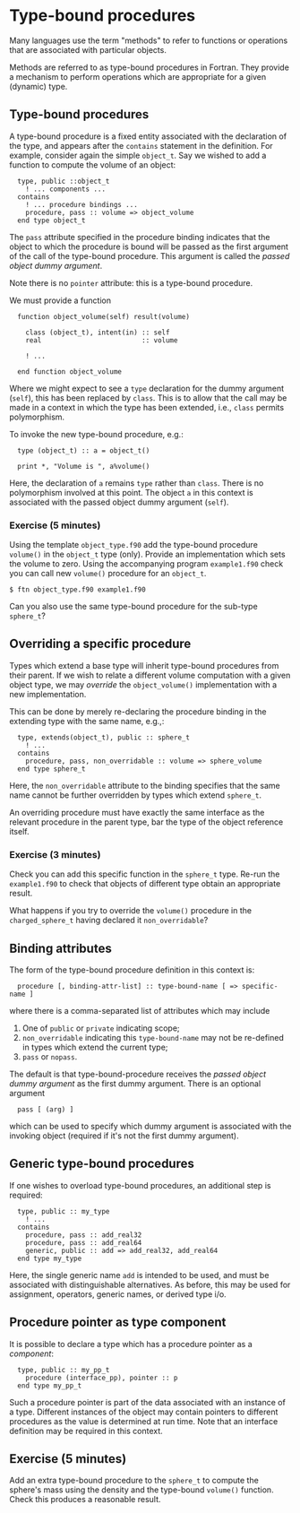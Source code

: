 # Type-bound procedures

Many languages use the term "methods" to refer to functions or
operations that are associated with particular objects.

Methods are referred to as type-bound procedures in Fortran. They
provide a mechanism to perform operations which are appropriate
for a given (dynamic) type.

## Type-bound procedures

A type-bound procedure is a fixed entity associated with the declaration
of the type, and appears after the `contains` statement in the definition.
For example, consider again the simple `object_t`. Say we wished to add
a function to compute the volume of an object:
```
  type, public ::object_t
    ! ... components ...
  contains
    ! ... procedure bindings ...
    procedure, pass :: volume => object_volume
  end type object_t
```
The `pass` attribute specified in the procedure binding
indicates that the object to which the procedure is bound will be
passed as the first argument of the call of the type-bound
procedure. This argument is called the _passed object dummy
argument_.

Note there is no `pointer` attribute: this is a type-bound procedure.

We must provide a function
```
  function object_volume(self) result(volume)

    class (object_t), intent(in) :: self
    real                         :: volume

    ! ...

  end function object_volume
```
Where we might expect to see a `type` declaration for
the dummy argument (`self`), this has been replaced by `class`.
This is to allow that the call may be made in a context in
which the type has been extended, i.e., `class` permits polymorphism.

To invoke the new type-bound procedure, e.g.:
```
  type (object_t) :: a = object_t()

  print *, "Volume is ", a%volume()
```
Here, the declaration of `a` remains `type` rather than `class`.
There is no polymorphism involved at this point. The object `a`
in this context is associated with the passed object dummy
argument (`self`).

### Exercise (5 minutes)

Using the template `object_type.f90` add the type-bound procedure `volume()`
in the `object_t` type (only). Provide an implementation which sets the
volume to zero. Using the accompanying program `example1.f90` check you
can call new `volume()` procedure for an `object_t`.
```
$ ftn object_type.f90 example1.f90
```
Can you also use the same type-bound procedure for the sub-type
`sphere_t`?

## Overriding a specific procedure

Types which extend a base type will inherit type-bound procedures from their
parent. If we wish to relate a different volume computation with a given
object type, we may _override_ the `object_volume()` implementation with a
new implementation.

This can be done by merely re-declaring the procedure binding in the extending
type with the same name, e.g.,:
```
  type, extends(object_t), public :: sphere_t
    ! ...
  contains
    procedure, pass, non_overridable :: volume => sphere_volume
  end type sphere_t
```
Here, the `non_overridable` attribute to the binding specifies that the same
name cannot be further overridden by types which extend `sphere_t`.

An overriding procedure must have exactly the same interface as the relevant
procedure in the parent type, bar the type of the object reference itself.

### Exercise (3 minutes)

Check you can add this specific function in the `sphere_t` type. Re-run the
`example1.f90` to check that objects of different type obtain an appropriate
result.

What happens if you try to override the `volume()` procedure in the
`charged_sphere_t` having declared it `non_overridable`?

## Binding attributes

The form of the type-bound procedure definition in this context is:
```
  procedure [, binding-attr-list] :: type-bound-name [ => specific-name ]
```
where there is a comma-separated list of attributes which may include
1. One of `public` or `private` indicating scope;
2. `non_overridable` indicating this `type-bound-name` may not be
   re-defined in types which extend the current type;
3. `pass` or `nopass`.

The default is that type-bound-procedure receives the _passed object dummy
argument_ as the first dummy argument. There is an optional argument
```
  pass [ (arg) ]
```
which can be used to specify which dummy argument is associated with the
invoking object (required if it's not the first dummy argument).

## Generic type-bound procedures

If one wishes to overload type-bound procedures, an additional step is
required:
```
  type, public :: my_type
    ! ...
  contains
    procedure, pass :: add_real32
    procedure, pass :: add_real64
    generic, public :: add => add_real32, add_real64
  end type my_type
```
Here, the single generic name `add` is intended to be used, and must
be associated with distinguishable alternatives.
As before, this may be used for assignment, operators, generic names, or
derived type i/o.

## Procedure pointer as type component

It is possible to declare a type which has a procedure pointer as a
_component_:
```
  type, public :: my_pp_t
    procedure (interface_pp), pointer :: p
  end type my_pp_t
```
Such a procedure pointer is part of the data associated with an instance
of a type. Different instances of the object may contain pointers to
different procedures as the value is determined at run time. Note that
an interface definition may be required in this context.

## Exercise (5 minutes)

Add an extra type-bound procedure to the `sphere_t` to compute the sphere's
mass using the density and the type-bound `volume()` function. Check this
produces a reasonable result.
